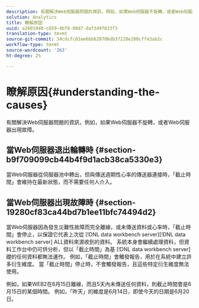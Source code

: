 ```yaml
---
description: 有關解決Web伺服器問題的資訊，例如，如果Web伺服器不旋轉，或者Web伺服器出現故障。
solution: Analytics
title: 瞭解原因
uuid: a2801040-c859-4bf8-90d7-daf3d4f633f3
translation-type: tm+mt
source-git-commit: 34cdcfc83ae6bb620706db37228e200cff43ab2c
workflow-type: tm+mt
source-wordcount: '263'
ht-degree: 2%

---
```



# 瞭解原因{#understanding-the-causes}

有關解決Web伺服器問題的資訊，例如，如果Web伺服器不旋轉，或者Web伺服器出現故障。

## 當Web伺服器退出輪轉時 {#section-b9f709099cb44b4f9d1acb38ca5330e3}

當Web伺服器從伺服器池中轉出，但與傳送週期性心率的傳送器連接時，「截止時間」會維持在最新狀態，而不需要任何人介入。

## 當Web伺服器出現故障時 {#section-19280cf83ca44bd7b1ee11bfc74494d2}

當Web伺服器因為發生災難性故障而完全離線，或未傳送資料或心率時，「截止時間」會停止，以保證它代表上次從 [!DNL data workbench server][!DNL data workbench server] ALL資料來源收到的資料。 系統本身會繼續處理資料，但資料工作台中仍可供分析，但以「截止時間」為基 [!DNL data workbench server] 礎的任何資料都無法運作。 例如，「截止時間」會觸發報告，用於在系統中建立許多衍生維度。 當「截止時間」停止時，不會觸發報告，且這些特定衍生維度無法使用。

例如，如果WEB2在6月15日離線，而且5天內未傳送任何資料，則截止時間會是6月15日的某個時間。 例如，「昨天」的維度是6月14日，即使今天的日期是6月20日。
